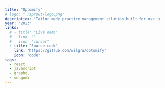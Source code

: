 ```yaml
---
title: "Optomify"
# logo: "./sprout-logo.png"
description: "Tailor made practice management solution built for use in optometry practices"
year: "2022"
links:
  # - title: "Live demo"
  #   link: ""
  #   icon: "cursor"
  - title: "Source code"
    link: "https://github.com/wilgru/optomify"
    icon: "code"
tags:
  - react
  - javascript
  - graphql
  - mongodb
---
```

